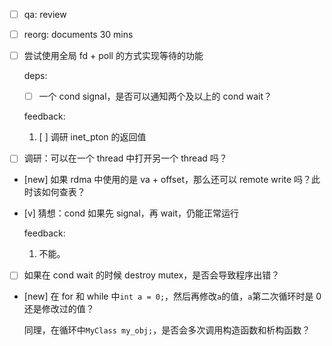 * [ ] qa: review

* [ ] reorg: documents 30 mins

* [ ] 尝试使用全局 fd + poll 的方式实现等待的功能

    deps:

    * [ ] 一个 cond signal，是否可以通知两个及以上的 cond wait？

    feedback:

    1. [ ] 调研 inet_pton 的返回值

* [ ] 调研：可以在一个 thread 中打开另一个 thread 吗？

* [new] 如果 rdma 中使用的是 va + offset，那么还可以 remote write 吗？此时该如何查表？

* [v] 猜想：cond 如果先 signal，再 wait，仍能正常运行

    feedback:

    1. 不能。

* [ ] 如果在 cond wait 的时候 destroy mutex，是否会导致程序出错？

* [new] 在 for 和 while 中`int a = 0;`，然后再修改`a`的值，`a`第二次循环时是 0 还是修改过的值？

    同理，在循环中`MyClass my_obj;`，是否会多次调用构造函数和析构函数？

